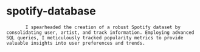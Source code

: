 # spotify-database
           I spearheaded the creation of a robust Spotify dataset by consolidating user, artist, and track information. Employing advanced SQL queries, I meticulously tracked popularity metrics to provide valuable insights into user preferences and trends.
